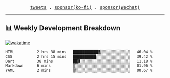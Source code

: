 <p align="center">
  <samp>
    <a href="https://twitter.com/everfu8">tweets</a> .
    <a href="https://ko-fi.com/everfu">sponsor(ko-fi)</a> . 
    <a href="https://s3.qjqq.cn/47/663742bac8e52.webp!color">sponsor(Wechat)</a>
  </samp>
</p>

---

## 📊 Weekly Development Breakdown

[![wakatime](https://wakatime.com/badge/user/0fcef314-a9cd-4509-9880-5cdb2158a775.svg)](https://wakatime.com/@0fcef314-a9cd-4509-9880-5cdb2158a775)

<!--START_SECTION:waka-->

```txt
HTML          2 hrs 38 mins   ███████████▓░░░░░░░░░░░░░   46.04 %
CSS           2 hrs 15 mins   ██████████░░░░░░░░░░░░░░░   39.42 %
Dart          38 mins         ██▓░░░░░░░░░░░░░░░░░░░░░░   11.18 %
Markdown      6 mins          ▒░░░░░░░░░░░░░░░░░░░░░░░░   01.96 %
YAML          2 mins          ▒░░░░░░░░░░░░░░░░░░░░░░░░   00.67 %
```

<!--END_SECTION:waka-->